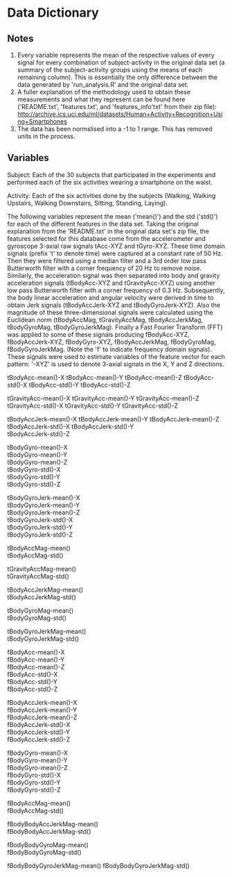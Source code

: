 # Data Dictionary

## Notes

1. Every variable represents the mean of the respective values of every signal for every combination of subject-activity in the original data set (a summary of the subject-activity groups using the means of each remaining column). This is essentially the only difference between the data generated by 'run_analysis.R' and the original data set.
2. A fuller explanation of the methodology used to obtain these measurements and what they represent can be found here ('README.txt', 'features.txt', and 'features_info'txt' from their zip file): http://archive.ics.uci.edu/ml/datasets/Human+Activity+Recognition+Using+Smartphones
3. The data has been normslised into a -1 to 1 range. This has removed units in the process. 


## Variables

Subject: Each of the 30 subjects that participated in the experiments and performed each of the six activities wearing a smartphone on the waist.

Activity: Each of the six activities done by the subjects (Walking, Walking Upstairs, Walking Downstairs, Sitting, Standing, Laying).

The following variables represent the mean ('mean()') and the std ('std()') for each of the different features in the data set. Taking the original explanation from the 'README.txt' in the original data set's zip file, the features selected for this database come from the accelerometer and gyroscope 3-axial raw signals tAcc-XYZ and tGyro-XYZ. These time domain signals (prefix 't' to denote time) were captured at a constant rate of 50 Hz. Then they were filtered using a median filter and a 3rd order low pass Butterworth filter with a corner frequency of 20 Hz to remove noise. Similarly, the acceleration signal was then separated into body and gravity acceleration signals (tBodyAcc-XYZ and tGravityAcc-XYZ) using another low pass Butterworth filter with a corner frequency of 0.3 Hz. Subsequently, the body linear acceleration and angular velocity were derived in time to obtain Jerk signals (tBodyAccJerk-XYZ and tBodyGyroJerk-XYZ). Also the magnitude of these three-dimensional signals were calculated using the Euclidean norm (tBodyAccMag, tGravityAccMag, tBodyAccJerkMag, tBodyGyroMag, tBodyGyroJerkMag). Finally a Fast Fourier Transform (FFT) was applied to some of these signals producing fBodyAcc-XYZ, fBodyAccJerk-XYZ, fBodyGyro-XYZ, fBodyAccJerkMag, fBodyGyroMag, fBodyGyroJerkMag. (Note the 'f' to indicate frequency domain signals). These signals were used to estimate variables of the feature vector for each pattern:  '-XYZ' is used to denote 3-axial signals in the X, Y and Z directions.

tBodyAcc-mean()-X
tBodyAcc-mean()-Y
tBodyAcc-mean()-Z
tBodyAcc-std()-X
tBodyAcc-std()-Y
tBodyAcc-std()-Z

tGravityAcc-mean()-X
tGravityAcc-mean()-Y
tGravityAcc-mean()-Z
tGravityAcc-std()-X
tGravityAcc-std()-Y
tGravityAcc-std()-Z

tBodyAccJerk-mean()-X
tBodyAccJerk-mean()-Y
tBodyAccJerk-mean()-Z
tBodyAccJerk-std()-X
tBodyAccJerk-std()-Y        
tBodyAccJerk-std()-Z      

tBodyGyro-mean()-X          
tBodyGyro-mean()-Y          
tBodyGyro-mean()-Z         
tBodyGyro-std()-X          
tBodyGyro-std()-Y           
tBodyGyro-std()-Z          

tBodyGyroJerk-mean()-X      
tBodyGyroJerk-mean()-Y      
tBodyGyroJerk-mean()-Z     
tBodyGyroJerk-std()-X       
tBodyGyroJerk-std()-Y       
tBodyGyroJerk-std()-Z      

tBodyAccMag-mean()          
tBodyAccMag-std()           

tGravityAccMag-mean()      
tGravityAccMag-std()        

tBodyAccJerkMag-mean()      
tBodyAccJerkMag-std()      

tBodyGyroMag-mean()         
tBodyGyroMag-std()          

tBodyGyroJerkMag-mean()    
tBodyGyroJerkMag-std()      

fBodyAcc-mean()-X           
fBodyAcc-mean()-Y          
fBodyAcc-mean()-Z           
fBodyAcc-std()-X            
fBodyAcc-std()-Y           
fBodyAcc-std()-Z            

fBodyAccJerk-mean()-X       
fBodyAccJerk-mean()-Y      
fBodyAccJerk-mean()-Z       
fBodyAccJerk-std()-X        
fBodyAccJerk-std()-Y      
fBodyAccJerk-std()-Z        

fBodyGyro-mean()-X          
fBodyGyro-mean()-Y        
fBodyGyro-mean()-Z          
fBodyGyro-std()-X           
fBodyGyro-std()-Y          
fBodyGyro-std()-Z          

fBodyAccMag-mean()          
fBodyAccMag-std()         

fBodyBodyAccJerkMag-mean()  
fBodyBodyAccJerkMag-std()   

fBodyBodyGyroMag-mean()    
fBodyBodyGyroMag-std()      

fBodyBodyGyroJerkMag-mean() 
fBodyBodyGyroJerkMag-std()
